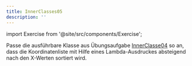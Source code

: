 ```yaml
---
title: InnerClasses05
description: ''
---
```


import Exercise from '@site/src/components/Exercise';

Passe die ausführbare Klasse aus Übungsaufgabe [InnerClasse04](inner-classes04)
so an, dass die Koordinatenliste mit Hilfe eines Lambda-Ausdruckes absteigend
nach den X-Werten sortiert wird.

<Exercise pullRequest="58" branchSuffix="inner-classes/05" />

